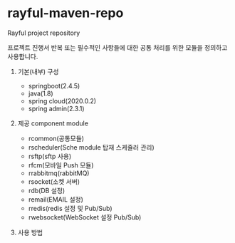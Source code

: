 # rayful-maven-repo
Rayful project repository

프로젝트 진행서 반복 또는 필수적인 사항들에 대한 공통 처리를 위한 모듈을 정의하고 사용합니다.

1. 기본(내부) 구성
   - springboot(2.4.5)
   - java(1.8)
   - spring cloud(2020.0.2)
   - spring admin(2.3.1)
   
2. 제공 component module
     - rcommon(공통모듈)
     - rscheduler(Sche module 탑재 스케쥴러 관리)
     - rsftp(sftp 사용)
     - rfcm(모바일 Push 모듈)
     - rrabbitmq(rabbitMQ)
     - rsocket(소켓 서버)
     - rdb(DB 설정)
     - remail(EMAIL 설정)
     - rredis(redis 설정 및 Pub/Sub)
     - rwebsocket(WebSocket 설정 Pub/Sub)
     
3. 사용 방법
 
   
